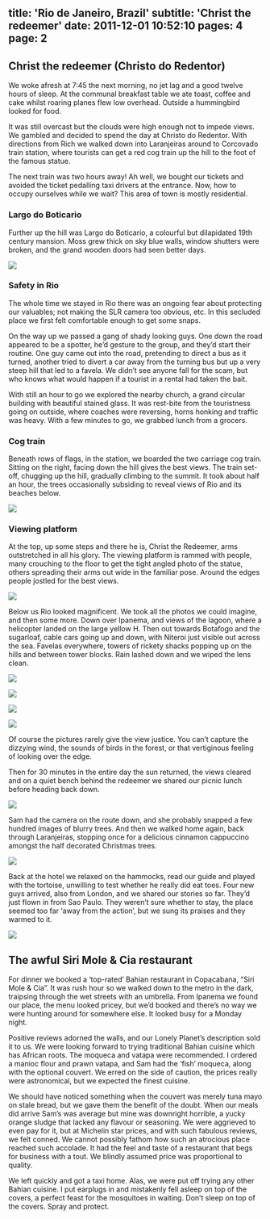title: 'Rio de Janeiro, Brazil'
subtitle: 'Christ the redeemer'
date: 2011-12-01 10:52:10
pages: 4
page: 2
---

## Christ the redeemer (Christo do Redentor)

We woke afresh at 7:45 the next morning, no jet lag and a good twelve hours of sleep. At the communal breakfast table we ate toast, coffee and cake whilst roaring planes flew low overhead. Outside a hummingbird looked for food.

It was still overcast but the clouds were high enough not to impede views. We gambled and decided to spend the day at Christo do Redentor. With directions from Rich we walked  down into Laranjeiras around to Corcovado train station, where tourists can get a red cog train up the hill to the foot of the famous statue.

The next train was two hours away! Ah well, we bought our tickets and avoided the ticket pedalling taxi drivers at the entrance. Now, how to occupy ourselves while we wait? This area of town is mostly residential.

### Largo do Boticario

Further up the hill was Largo do Boticario, a colourful but dilapidated 19th century mansion. Moss grew thick on sky blue walls, window shutters were broken, and the grand wooden doors had seen better days.

[![](http://host.trivialbeing.org/up/small/brazil-006.jpg)](http://host.trivialbeing.org/up/brazil-006.jpg)

### Safety in Rio

The whole time we stayed in Rio there was an ongoing fear about protecting our valuables; not making the SLR camera too obvious, etc. In this secluded place we first felt comfortable enough to get some snaps.

On the way up we passed a gang of shady looking guys. One down the road appeared to be a spotter, he’d gesture to the group, and they’d start their routine. One guy came out into the road, pretending to direct a bus as it turned, another tried to divert a car away from the turning bus but up a very steep hill that led to a favela. We didn’t see anyone fall for the scam, but who knows what would happen if a tourist in a rental had taken the bait.

With still an hour to go we explored the nearby church, a grand circular building with beautiful stained glass. It was rest-bite from the touristness going on outside, where coaches were reversing, horns honking and traffic was heavy. With a few minutes to go, we grabbed lunch from a grocers.

### Cog train

Beneath rows of flags, in the station, we boarded the two carriage cog train. Sitting on the right, facing down the hill gives the best views. The train set-off, chugging up the hill, gradually climbing to the summit. It took about half an hour, the trees occasionally subsiding to reveal views of Rio and its beaches below.

[![](http://host.trivialbeing.org/up/small/brazil-027.jpg)](http://host.trivialbeing.org/up/brazil-027.jpg)

### Viewing platform

At the top, up some steps and there he is, Christ the Redeemer, arms outstretched in all his glory. The viewing platform is rammed with people, many crouching to the floor to get the tight angled photo of the statue, others spreading their arms out wide in the familiar pose. Around the edges people jostled for the best views.

[![](http://host.trivialbeing.org/up/small/brasil-006.jpg)](http://host.trivialbeing.org/up/brasil-006.jpg)

Below us Rio looked magnificent. We took all the photos we could imagine, and then some more. Down over Ipanema, and views of the lagoon, where a helicopter landed on the large yellow H. Then out towards Botafogo and the sugarloaf, cable cars going up and down, with Niteroi just visible out across the sea. Favelas everywhere, towers of rickety shacks popping up on the hills and between tower blocks. Rain lashed down and we wiped the lens clean.

[![](http://host.trivialbeing.org/up/small/brasil-003.jpg)](http://host.trivialbeing.org/up/brasil-003.jpg)

[![](http://host.trivialbeing.org/up/small/brazil-018.jpg)](http://host.trivialbeing.org/up/brazil-018.jpg)

[![](http://host.trivialbeing.org/up/small/brazil-019.jpg)](http://host.trivialbeing.org/up/brazil-019.jpg)

[![](http://host.trivialbeing.org/up/small/brazil-023.jpg)](http://host.trivialbeing.org/up/brazil-023.jpg)

Of course the pictures rarely give the view justice. You can’t capture the dizzying wind, the sounds of birds in the forest, or that vertiginous feeling of looking over the edge.

Then for 30 minutes in the entire day the sun returned, the views cleared and on a quiet bench behind the redeemer we shared our picnic lunch before heading back down.

[![](http://host.trivialbeing.org/up/small/brazil-026.jpg)](http://host.trivialbeing.org/up/brazil-026.jpg)

Sam had the camera on the route down, and she probably snapped a few hundred images of blurry trees. And then we walked home again, back through Laranjeiras, stopping once for a delicious cinnamon cappuccino amongst the half decorated Christmas trees.

[![](http://host.trivialbeing.org/up/small/brazil-030.jpg)](http://host.trivialbeing.org/up/brazil-030.jpg)

Back at the hotel we relaxed on the hammocks, read our guide and played with the tortoise, unwilling to test whether he really did eat toes. Four new guys arrived, also from London, and we shared our stories so far. They’d just flown in from Sao Paulo. They weren’t sure whether to stay, the place seemed too far ‘away from the action’, but we sung its praises and they warmed to it.

[![](http://host.trivialbeing.org/up/small/brazil-031.jpg)](http://host.trivialbeing.org/up/brazil-031.jpg)

## The awful Siri Mole & Cia restaurant

For dinner we booked a ‘top-rated’ Bahian restaurant in Copacabana, “Siri Mole & Cia”. It was rush hour so we walked down to the metro in the dark, traipsing through the wet streets with an umbrella. From Ipanema we found our place, the menu looked pricey, but we’d booked and there’s no way we were hunting around for somewhere else. It looked busy for a Monday night.

Positive reviews adorned the walls, and our Lonely Planet’s description sold it to us. We were looking forward to trying traditional Bahian cuisine which has African roots. The moqueca and vatapa were recommended. I ordered a manioc flour and prawn vatapa, and  Sam had the ‘fish’ moqueca, along with the optional couvert. We erred on the side of caution, the prices really were astronomical, but we expected the finest cuisine.

We should have noticed something when the couvert was merely tuna mayo on stale bread, but we gave them the benefit of the doubt. When our meals did arrive Sam’s was average but mine was downright horrible, a yucky orange sludge that lacked any flavour or seasoning. We were aggrieved to even pay for it, but at Michelin star prices, and with such fabulous reviews, we felt conned. We cannot possibly fathom how such an atrocious place reached such accolade. It had the feel and taste of a restaurant that begs for business with a tout. We blindly assumed price was proportional to quality.

We left quickly and got a taxi home. Alas, we were put off trying any other Bahian cuisine. I put earplugs in and mistakenly fell asleep on top of the covers, a perfect feast for the mosquitoes in waiting. Don’t sleep on top of the covers. Spray and protect.
